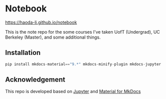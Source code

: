 # Notebook

https://haoda-li.github.io/notebook

This is the note repo for the some courses I've taken UofT (Undergrad), UC Berkeley (Master), and some additional things.

## Installation
```py
pip install mkdocs-material=="9.*" mkdocs-minify-plugin mkdocs-jupyter mkdocs-glightbox
```

## Acknowledgement
This repo is developed based on [Jupyter](https://jupyter.org/) and [Material for MkDocs](https://squidfunk.github.io/mkdocs-material/)
